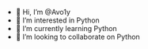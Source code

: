 - 👋 Hi, I’m @Avo1y
- 👀 I’m interested in Python  
- 🌱 I’m currently learning Python
- 💞️ I’m looking to collaborate on Python




<!---
Avo1y/Avo1y is a ✨ special ✨ repository because its `README.md` (this file) appears on your GitHub profile.
You can click the Preview link to take a look at your changes.
--->
